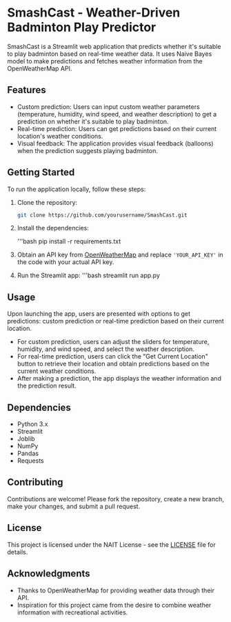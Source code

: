 # SmashCast - Weather-Driven Badminton Play Predictor

SmashCast is a Streamlit web application that predicts whether it's suitable to play badminton based on real-time weather data. It uses Naive Bayes model to make predictions and fetches weather information from the OpenWeatherMap API.

## Features

- Custom prediction: Users can input custom weather parameters (temperature, humidity, wind speed, and weather description) to get a prediction on whether it's suitable to play badminton.
- Real-time prediction: Users can get predictions based on their current location's weather conditions.
- Visual feedback: The application provides visual feedback (balloons) when the prediction suggests playing badminton.

## Getting Started

To run the application locally, follow these steps:

1. Clone the repository:

   ```bash
   git clone https://github.com/yourusername/SmashCast.git

2. Install the dependencies:

   '''bash
   pip install -r requirements.txt

3. Obtain an API key from [OpenWeatherMap](https://openweathermap.org/api) and replace `'YOUR_API_KEY'` in the code with your actual API key.

4. Run the Streamlit app:
   '''bash
   streamlit run app.py

## Usage

Upon launching the app, users are presented with options to get predictions: custom prediction or real-time prediction based on their current location.

- For custom prediction, users can adjust the sliders for temperature, humidity, and wind speed, and select the weather description.
- For real-time prediction, users can click the "Get Current Location" button to retrieve their location and obtain predictions based on the current weather conditions.
- After making a prediction, the app displays the weather information and the prediction result.

## Dependencies

- Python 3.x
- Streamlit
- Joblib
- NumPy
- Pandas
- Requests

## Contributing

Contributions are welcome! Please fork the repository, create a new branch, make your changes, and submit a pull request.

## License

This project is licensed under the NAIT License - see the [LICENSE](LICENSE) file for details.

## Acknowledgments

- Thanks to OpenWeatherMap for providing weather data through their API.
- Inspiration for this project came from the desire to combine weather information with recreational activities.
